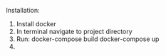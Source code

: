 Installation:

1. Install docker
2. In terminal navigate to project directory
3. Run:
	docker-compose build
	docker-compose up
	<!-- docker build -t server server -->
4. 